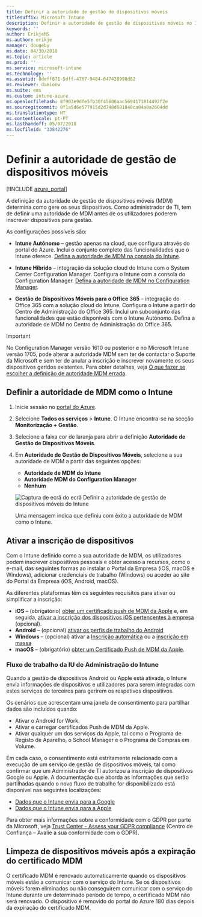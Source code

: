 ```yaml
---
title: Definir a autoridade de gestão de dispositivos móveis
titlesuffix: Microsoft Intune
description: Definir a autoridade de gestão de dispositivos móveis no Intune.
keywords: ''
author: ErikjeMS
ms.author: erikje
manager: dougeby
ms.date: 04/30/2018
ms.topic: article
ms.prod: ''
ms.service: microsoft-intune
ms.technology: ''
ms.assetid: 8deff871-5dff-4767-9484-647428998d82
ms.reviewer: damionw
ms.suite: ems
ms.custom: intune-azure
ms.openlocfilehash: 8f903e9dfe5fb30f45806aac5694171814492f2e
ms.sourcegitcommit: 0f1a5d6e577915d2d748d681840ca04a0a2604dd
ms.translationtype: HT
ms.contentlocale: pt-PT
ms.lasthandoff: 05/07/2018
ms.locfileid: "33842276"
---
```

# <a name="set-the-mobile-device-management-authority"></a>Definir a autoridade de gestão de dispositivos móveis

[!INCLUDE [azure_portal](./includes/azure_portal.md)]

A definição da autoridade de gestão de dispositivos móveis (MDM) determina como gere os seus dispositivos. Como administrador de TI, tem de definir uma autoridade de MDM antes de os utilizadores poderem inscrever dispositivos para gestão.

As configurações possíveis são:

- **Intune Autónomo** – gestão apenas na cloud, que configura através do portal do Azure. Inclui o conjunto completo das funcionalidades que o Intune oferece. [Defina a autoridade de MDM na consola do Intune](#set-mdm-authority-to-intune).

- **Intune Híbrido** – integração da solução cloud do Intune com o System Center Configuration Manager. Configura o Intune com a consola do Configuration Manager. [Defina a autoridade de MDM no Configuration Manager](https://docs.microsoft.com/sccm/mdm/deploy-use/configure-intune-subscription).

- **Gestão de Dispositivos Móveis para o Office 365** – integração do Office 365 com a solução cloud do Intune. Configura o Intune a partir do Centro de Administração do Office 365. Inclui um subconjunto das funcionalidades que estão disponíveis com o Intune Autónomo. Defina a autoridade de MDM no Centro de Administração do Office 365.

> [!IMPORTANT]
> No Configuration Manager versão 1610 ou posterior e no Microsoft Intune versão 1705, pode alterar a autoridade MDM sem ter de contactar o Suporte da Microsoft e sem ter de anular a inscrição e inscrever novamente os seus dispositivos geridos existentes. Para obter detalhes, veja [O que fazer se escolher a definição de autoridade MDM errada](/intune-classic/deploy-use/prerequisites-for-enrollment#what-to-do-if-you-choose-the-wrong-mdm-authority-setting).

## <a name="set-mdm-authority-to-intune"></a>Definir a autoridade de MDM como o Intune

1. Inicie sessão no [portal do Azure](https://portal.azure.com).
2. Selecione **Todos os serviços** > **Intune**. O Intune encontra-se na secção **Monitorização + Gestão**.
3. Selecione a faixa cor de laranja para abrir a definição **Autoridade de Gestão de Dispositivos Móveis**.
4. Em **Autoridade de Gestão de Dispositivos Móveis**, selecione a sua autoridade de MDM a partir das seguintes opções:
   - **Autoridade de MDM do Intune**
   - **Autoridade MDM do Configuration Manager**
   - **Nenhum**

   ![Captura de ecrã do ecrã Definir a autoridade de gestão de dispositivos móveis do Intune](media/set-mdm-auth.png)

   Uma mensagem indica que definiu com êxito a autoridade de MDM como o Intune.

## <a name="enable-device-enrollment"></a>Ativar a inscrição de dispositivos

Com o Intune definido como a sua autoridade de MDM, os utilizadores podem inscrever dispositivos pessoais e obter acesso a recursos, como o e-mail, das seguintes formas ao instalar o Portal da Empresa (iOS, macOS e Windows), adicionar credenciais de trabalho (Windows) ou aceder ao site do Portal da Empresa (iOS, Android, macOS).

As diferentes plataformas têm os seguintes requisitos para ativar ou simplificar a inscrição:
- **iOS** – (obrigatório) [obter um certificado push de MDM da Apple](apple-mdm-push-certificate-get.md) e, em seguida, [ativar a inscrição dos dispositivos iOS pertencentes à empresa](ios-enroll.md) (opcional).
- **Android** – (opcional) [ativar os perfis de trabalho do Android](android-enroll.md)
- **Windows** – (opcional) ativar a [Inscrição automática](windows-enroll.md) ou a [inscrição em massa](windows-bulk-enroll.md)
- **macOS** – (obrigatório) [obter um Certificado Push de MDM da Apple](apple-mdm-push-certificate-get.md).

### <a name="workflow-of-intune-administration-ui"></a>Fluxo de trabalho da IU de Administração do Intune
Quando a gestão de dispositivos Android ou Apple está ativada, o Intune envia informações de dispositivos e utilizadores para serem integradas com estes serviços de terceiros para gerirem os respetivos dispositivos.

Os cenários que acrescentam uma janela de consentimento para partilhar dados são incluídos quando:
- Ativar o Android for Work.
- Ativar e carregar certificados Push de MDM da Apple.
- Ativar qualquer um dos serviços da Apple, tal como o Programa de Registo de Aparelho, o School Manager e o Programa de Compras em Volume.

Em cada caso, o consentimento está estritamente relacionado com a execução de um serviço de gestão de dispositivos móveis, tal como confirmar que um Administrador de TI autorizou a inscrição de dispositivos Google ou Apple. A documentação que aborda as informações que serão partilhadas quando o novo fluxo de trabalho for disponibilizado está disponível nas seguintes localizações:
- [Dados que o Intune envia para a Google](https://aka.ms/Data-intune-sends-to-google)
- [Dados que o Intune envia para a Apple](https://aka.ms/data-intune-sends-to-apple)

Para obter mais informações sobre a conformidade com o GDPR por parte da Microsoft, veja [Trust Center - Assess your GDPR compliance](https://aka.ms/trust_center_info) (Centro de Confiança – Avalie a sua conformidade com o GDPR).

## <a name="mobile-device-cleanup-after-mdm-certificate-expiration"></a>Limpeza de dispositivos móveis após a expiração do certificado MDM

O certificado MDM é renovado automaticamente quando os dispositivos móveis estão a comunicar com o serviço do Intune. Se os dispositivos móveis forem eliminados ou não conseguirem comunicar com o serviço do Intune durante um determinado período de tempo, o certificado MDM não será renovado. O dispositivo é removido do portal do Azure 180 dias depois da expiração do certificado MDM.
